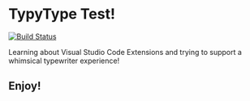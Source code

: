 # TypyType Test!
[![Build Status](https://travis-ci.org/timmyreilly/VSCodeExtensionTest.svg?branch=master)](https://travis-ci.org/timmyreilly/VSCodeExtensionTest)

Learning about Visual Studio Code Extensions and trying to support a whimsical typewriter experience!

## Enjoy!
